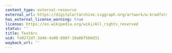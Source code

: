 ```yaml
---
content_type: external-resource
external_url: https://digitalartarchive.siggraph.org/artwork/w-bradford-paley-textarc/
has_external_license_warning: true
license: https://en.wikipedia.org/wiki/All_rights_reserved
status: ''
title: TextArc
uid: fe0272d7-3d46-4a90-898f-10a86f566d31
wayback_url: ''
---
```

